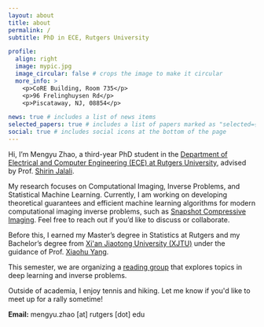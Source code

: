 ```yaml
---
layout: about
title: about
permalink: /
subtitle: PhD in ECE, Rutgers University

profile:
  align: right
  image: mypic.jpg
  image_circular: false # crops the image to make it circular
  more_info: >
    <p>CoRE Building, Room 735</p>
    <p>96 Frelinghuysen Rd</p>
    <p>Piscataway, NJ, 08854</p>

news: true # includes a list of news items
selected_papers: true # includes a list of papers marked as "selected={true}"
social: true # includes social icons at the bottom of the page
---
```



Hi, I’m Mengyu Zhao, a third-year PhD student in the [Department of Electrical and Computer Engineering (ECE) at Rutgers University](https://www.ece.rutgers.edu/), advised by Prof. [Shirin Jalali](https://sites.google.com/site/shirinjalali/home).

My research focuses on Computational Imaging, Inverse Problems, and Statistical Machine Learning. Currently, I am working on developing theoretical guarantees and efficient machine learning algorithms for modern computational imaging inverse problems, such as [Snapshot Compressive Imaging](https://en.wikipedia.org/wiki/Snapshot_hyperspectral_imaging). Feel free to reach out if you’d like to discuss or collaborate.

Before this, I earned my Master’s degree in Statistics at Rutgers and my Bachelor’s degree from [Xi'an Jiaotong University (XJTU)](http://en.xjtu.edu.cn/) under the guidance of Prof. [Xiaohu Yang](https://gr.xjtu.edu.cn/web/xiaohuyang).

This semester, we are organizing a [reading group](https://sites.google.com/view/readinggroupforinverseprob/about) that explores topics in deep learning and inverse problems.

Outside of academia, I enjoy tennis and hiking. Let me know if you'd like to meet up for a rally sometime!

**Email:** mengyu.zhao [at] rutgers [dot] edu
